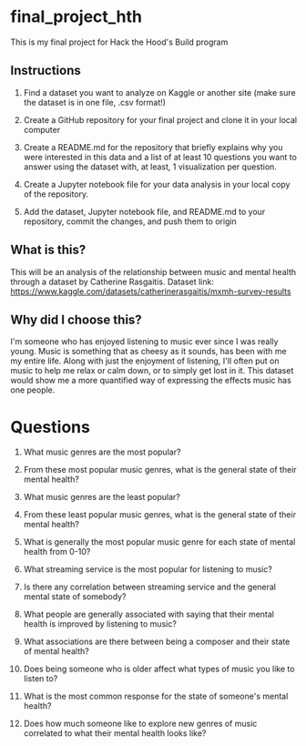 # final_project_hth
This is my final project for Hack the Hood's Build program

## Instructions
1. Find a dataset you want to analyze on Kaggle or another site (make sure the dataset is in one file, .csv format!)

2. Create a GitHub repository for your final project and clone it in your local computer

3. Create a README.md for the repository that briefly explains why you were interested in this data and a list of at least 10 questions you want to answer using the dataset with, at least, 1 visualization per question. 

4. Create a Jupyter notebook file for your data analysis in your local copy of the repository.

5. Add the dataset, Jupyter notebook file, and README.md to your repository, commit the changes, and push them to origin

## What is this?
This will be an analysis of the relationship between music and mental health through a dataset by Catherine Rasgaitis.
Dataset link: https://www.kaggle.com/datasets/catherinerasgaitis/mxmh-survey-results 

## Why did I choose this?
I'm someone who has enjoyed listening to music ever since I was really young. Music is something that as cheesy as it sounds, has been with me my entire life. Along with just the enjoyment of listening, I'll often put on music to help me relax or calm down, or to simply get lost in it. This dataset would show me a more quantified way of expressing the effects music has one people.

# Questions
1. What music genres are the most popular?

2. From these most popular music genres, what is the general state of their mental health?

3. What music genres are the least popular? 

4. From these least popular music genres, what is the general state of their mental health?

5. What is generally the most popular music genre for each state of mental health from 0-10?

6. What streaming service is the most popular for listening to music?

7. Is there any correlation between streaming service and the general mental state of somebody?

8. What people are generally associated with saying that their mental health is improved by listening to music?

9. What associations are there between being a composer and their state of mental health?
 
10. Does being someone who is older affect what types of music you like to listen to?

11. What is the most common response for the state of someone's mental health?

12. Does how much someone like to explore new genres of music correlated to what their mental health looks like?
